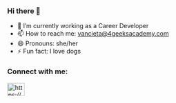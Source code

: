 ### Hi there 👋

- 🔭 I’m currently working as a Career Developer
- 📫 How to reach me: vancieta@4geeksacademy.com
- 😄 Pronouns: she/her
- ⚡ Fun fact: I love dogs 

<h3 align="left">Connect with me:</h3>
<p align="left">

<a href="www.linkedin.com/in/valentina-ancieta" target="blank"><img align="center" src="https://raw.githubusercontent.com/rahuldkjain/github-profile-readme-generator/master/src/images/icons/Social/linked-in-alt.svg" alt="https://www.linkedin.com/in/wiljmorales/" height="30" width="40" /></a>
</p>
